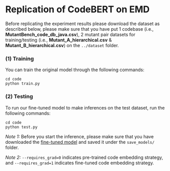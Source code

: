 # Replication of CodeBERT on EMD

Before replicating the experiment results please download the dataset as described below, please make sure that you have put 1 codebase (i.e., **MutantBench_code_db_java.csv**), 2 mutant pair datasets for training/testing (i.e., **Mutant_A_hierarchical.csv** & **Mutant_B_hierarchical.csv**) on the ```../dataset``` folder. 

### (1) Training
You can train the original model through the following commands:
```
cd code
python train.py
```

### (2) Testing
To run our fine-tuned model to make inferences on the test dataset, run the following commands:

```
cd code
python test.py
```

*Note 1:* Before you start the inference, please make sure that you have downloaded the [fine-tuned model](https://zenodo.org/records/10963111?token=eyJhbGciOiJIUzUxMiJ9.eyJpZCI6IjMwZmMzNjkyLTUyNmYtNDY0Ny1iNzEwLTM4MjcyNmFmZjFkZCIsImRhdGEiOnt9LCJyYW5kb20iOiI5OTU3YTlhN2EzY2YzZjM3M2NiOGExZGNkYTQ2YTZkMiJ9.y0M8Ru3xYwTD0dQ1yQR_oj3Pnh87s4VSMm7JMe-qeoBPaXHCAYUhKVM9Mk8bB_WCSaiBBq-CfuE8d0e4nKXwsw) and saved it under the ```save_models/``` folder.

*Note 2:* `--requires_grad=0` indicates pre-trained code embedding strategy, and `--requires_grad=1` indicates fine-tuned code embedding strategy.